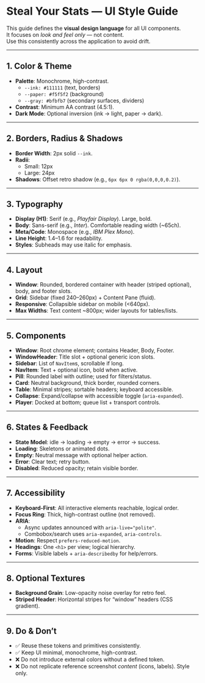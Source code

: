 # Steal Your Stats — UI Style Guide

This guide defines the **visual design language** for all UI components.  
It focuses on *look and feel only* — not content.  
Use this consistently across the application to avoid drift.

---

## 1. Color & Theme

- **Palette**: Monochrome, high-contrast.
  - `--ink: #111111` (text, borders)
  - `--paper: #f5f5f2` (background)
  - `--gray: #bfbfb7` (secondary surfaces, dividers)
- **Contrast**: Minimum AA contrast (4.5:1).
- **Dark Mode**: Optional inversion (ink → light, paper → dark).

---

## 2. Borders, Radius & Shadows

- **Border Width**: 2px solid `--ink`.
- **Radii**:  
  - Small: 12px  
  - Large: 24px
- **Shadows**: Offset retro shadow (e.g., `6px 6px 0 rgba(0,0,0,0.2)`).

---

## 3. Typography

- **Display (H1)**: Serif (e.g., *Playfair Display*). Large, bold.  
- **Body**: Sans-serif (e.g., *Inter*). Comfortable reading width (~65ch).  
- **Meta/Code**: Monospace (e.g., *IBM Plex Mono*).  
- **Line Height**: 1.4–1.6 for readability.  
- **Styles**: Subheads may use italic for emphasis.

---

## 4. Layout

- **Window**: Rounded, bordered container with header (striped optional), body, and footer slots.  
- **Grid**: Sidebar (fixed 240–260px) + Content Pane (fluid).  
- **Responsive**: Collapsible sidebar on mobile (<640px).  
- **Max Widths**: Text content ~800px; wider layouts for tables/lists.

---

## 5. Components

- **Window**: Root chrome element; contains Header, Body, Footer.  
- **WindowHeader**: Title slot + optional generic icon slots.  
- **Sidebar**: List of `NavItem`s, scrollable if long.  
- **NavItem**: Text + optional icon, bold when active.  
- **Pill**: Rounded label with outline; used for filters/status.  
- **Card**: Neutral background, thick border, rounded corners.  
- **Table**: Minimal stripes; sortable headers; keyboard accessible.  
- **Collapse**: Expand/collapse with accessible toggle (`aria-expanded`).  
- **Player**: Docked at bottom; queue list + transport controls.  

---

## 6. States & Feedback

- **State Model**: idle → loading → empty → error → success.  
- **Loading**: Skeletons or animated dots.  
- **Empty**: Neutral message with optional helper action.  
- **Error**: Clear text; retry button.  
- **Disabled**: Reduced opacity; retain visible border.

---

## 7. Accessibility

- **Keyboard-First**: All interactive elements reachable, logical order.  
- **Focus Ring**: Thick, high-contrast outline (not removed).  
- **ARIA**:  
  - Async updates announced with `aria-live="polite"`.  
  - Combobox/search uses `aria-expanded`, `aria-controls`.  
- **Motion**: Respect `prefers-reduced-motion`.  
- **Headings**: One `<h1>` per view; logical hierarchy.  
- **Forms**: Visible labels + `aria-describedby` for help/errors.

---

## 8. Optional Textures

- **Background Grain**: Low-opacity noise overlay for retro feel.  
- **Striped Header**: Horizontal stripes for “window” headers (CSS gradient).

---

## 9. Do & Don’t

- ✅ Reuse these tokens and primitives consistently.  
- ✅ Keep UI minimal, monochrome, high-contrast.  
- ❌ Do not introduce external colors without a defined token.  
- ❌ Do not replicate reference screenshot *content* (icons, labels). Style only.  
